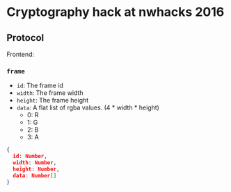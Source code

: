 # Cryptography hack at nwhacks 2016


## Protocol

Frontend:

### `frame`

- `id`: The frame id
- `width`: The frame width
- `height`: The frame height
- `data`: A flat list of rgba values. (4 * width * height)
  - 0: R
  - 1: G
  - 2: B
  - 3: A

```json
{
  id: Number,
  width: Number,
  height: Number,
  data: Number[]
}
```
